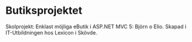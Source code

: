 # Butiksprojektet
Skolprojekt: Enklast möjliga eButik i ASP.NET MVC 5: Björn o Elio. 
Skapad i IT-Utbildningen hos Lexicon i Skövde.
